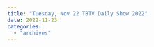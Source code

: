```yaml
---
title: "Tuesday, Nov 22 TBTV Daily Show 2022"
date: 2022-11-23
categories: 
  - "archives"
---
```



